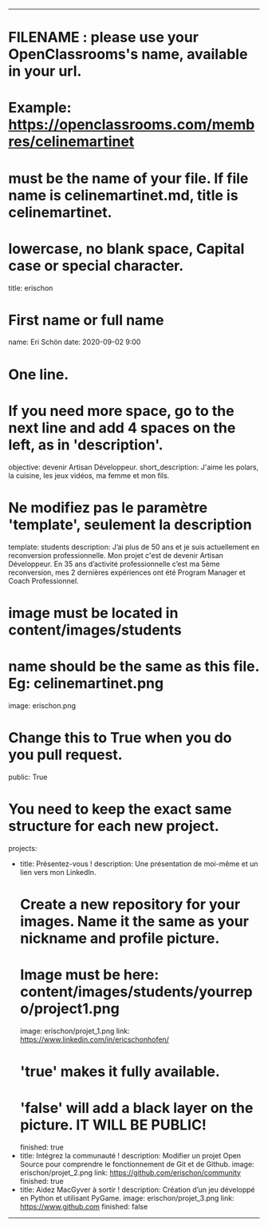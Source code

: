 ---

# FILENAME : please use your OpenClassrooms's name, available in your url.
# Example: https://openclassrooms.com/membres/celinemartinet
# must be the name of your file. If file name is celinemartinet.md, title is celinemartinet.
# lowercase, no blank space, Capital case or special character.
title: erischon

# First name or full name
name: Eri Schön
date: 2020-09-02 9:00

# One line.
# If you need more space, go to the next line and add 4 spaces on the left, as in 'description'.
objective: devenir Artisan Développeur.
short_description: J'aime les polars, la cuisine, les jeux vidéos, ma femme et mon fils.

# Ne modifiez pas le paramètre 'template', seulement la description
template: students
description:
    J’ai plus de 50 ans et je suis actuellement en reconversion professionnelle.
    Mon projet c'est de devenir Artisan Développeur.
    En 35 ans d’activité professionnelle c’est ma 5ème reconversion, mes 2 dernières expériences ont été Program Manager et Coach Professionnel.

# image must be located in content/images/students
# name should be the same as this file. Eg: celinemartinet.png
image: erischon.png

# Change this to True when you do you pull request.
public: True

# You need to keep the exact same structure for each new project.
projects:
  - title: Présentez-vous !
    description: Une présentation de moi-même et un lien vers mon LinkedIn.
    # Create a new repository for your images. Name it the same as your nickname and profile picture.
    # Image must be here: content/images/students/yourrepo/project1.png
    image: erischon/projet_1.png
    link: https://www.linkedin.com/in/ericschonhofen/
    # 'true' makes it fully available.
    # 'false' will add a black layer on the picture. IT WILL BE PUBLIC!
    finished: true
  - title: Intégrez la communauté !
    description: Modifier un projet Open Source pour comprendre le fonctionnement de Git et de Github. 
    image: erischon/projet_2.png
    link: https://github.com/erischon/community
    finished: true
  - title: Aidez MacGyver à sortir !
    description: Création d’un jeu développé en Python et utilisant PyGame.
    image: erischon/projet_3.png
    link: https://www.github.com
    finished: false
---